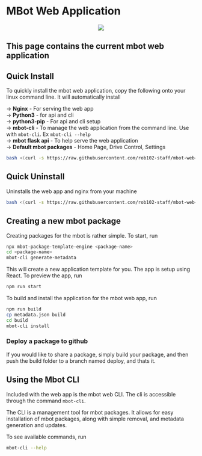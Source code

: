 # MBot Web Application
<p align="center">
 <img src="https://user-images.githubusercontent.com/59806465/232891073-7a051d5c-3e9a-4af7-a9cc-f17ffdaa3d41.png">
</p>


## This page contains the current mbot web application

## Quick Install

To quickly install the mbot web application, copy the following onto your
linux command line. It will automatically install 

-> <b>Nginx</b> - For serving the web app<br>
-> <b>Python3</b> - for api and cli <br>
-> <b>python3-pip</b> - For api and cli setup <br>
-> <b>mbot-cli</b> - To manage the web application from the command line. Use with `mbot-cli`. Ex `mbot-cli --help` <br>
-> <b>mbot flask api</b> - To help serve the web application<br>
-> <b>Default mbot packages</b> - Home Page, Drive Control, Settings<br>

```sh
bash <(curl -s https://raw.githubusercontent.com/rob102-staff/mbot-web-app/main/setup/scripts/install.sh)
```

## Quick Uninstall

Uninstalls the web app and nginx from your machine

```sh
bash <(curl -s https://raw.githubusercontent.com/rob102-staff/mbot-web-app/main/setup/scripts/uninstall.sh)
```

## Creating a new mbot package

Creating packages for the mbot is rather simple. To start, run 

```bash
npx mbot-package-template-engine <package-name>
cd <package-name>
mbot-cli generate-metadata
```

This will create a new application template for you. The app is setup using React. To preview the app, 
run
```bash
npm run start
```

To build and install the application for the mbot web app, run
```bash
npm run build
cp metadata.json build
cd build
mbot-cli install
```

### Deploy a package to github

If you would like to share a package, simply build your package, and then push the
build folder to a branch named deploy, and thats it. 

## Using the Mbot CLI

Included with the web app is the mbot web CLI. The cli is accessible through the command `mbot-cli`.

The CLI is a management tool for mbot packages. It allows for easy installation of
mbot packages, along with simple removal, and metadata generation and updates.

To see available commands, run

```bash
mbot-cli --help
```

